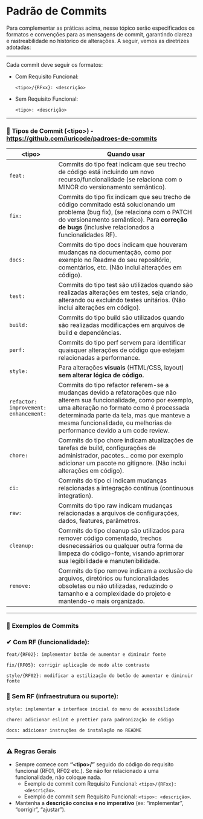 # Padrão de Commits

Para complementar as práticas acima, nesse tópico serão especificados os formatos e convenções para as mensagens de commit, garantindo clareza e rastreabilidade no histórico de alterações. A seguir, vemos as diretrizes adotadas:

---

Cada commit deve seguir os formatos:

- Com Requisito Funcional:
    ```
    <tipo>/{RFxx}: <descrição> 
    ```

- Sem Requisito Funcional:
    ```
    <tipo>: <descrição> 
    ```

---

### 🧩 **Tipos de Commit (&lt;tipo&gt;) -** https://github.com/iuricode/padroes-de-commits

| &lt;tipo&gt; | Quando usar |
| --- | --- |
| `feat:` | Commits do tipo feat indicam que seu trecho de código está incluindo um novo recurso/funcionalidade (se relaciona com o MINOR do versionamento semântico). |
| `fix:` | Commits do tipo fix indicam que seu trecho de código commitado está solucionando um problema (bug fix), (se relaciona com o PATCH do versionamento semântico). Para **correção de bugs** (inclusive relacionados a funcionalidades RF). |
| `docs:` | Commits do tipo docs indicam que houveram mudanças na documentação, como por exemplo no Readme do seu repositório, comentários, etc. (Não inclui alterações em código). |
| `test:` | Commits do tipo test são utilizados quando são realizadas alterações em testes, seja criando, alterando ou excluindo testes unitários. (Não inclui alterações em código). |
| `build:` | Commits do tipo build são utilizados quando são realizadas modificações em arquivos de build e dependências. |
| `perf:` | Commits do tipo perf servem para identificar quaisquer alterações de código que estejam relacionadas a performance. |
| `style:` | Para alterações **visuais** (HTML/CSS, layout) **sem alterar lógica de código.** |
| `refactor:` `improvement:` `enhancement:` | Commits do tipo refactor referem-se a mudanças devido a refatorações que não alterem sua funcionalidade, como por exemplo, uma alteração no formato como é processada determinada parte da tela, mas que manteve a mesma funcionalidade, ou melhorias de performance devido a um code review. |
| `chore:` | Commits do tipo chore indicam atualizações de tarefas de build, configurações de administrador, pacotes... como por exemplo adicionar um pacote no gitignore. (Não inclui alterações em código). |
| `ci:` | Commits do tipo ci indicam mudanças relacionadas a integração contínua (continuous integration). |
| `raw:` | Commits do tipo raw indicam mudanças relacionadas a arquivos de configurações, dados, features, parâmetros. |
| `cleanup:` | Commits do tipo cleanup são utilizados para remover código comentado, trechos desnecessários ou qualquer outra forma de limpeza do código-fonte, visando aprimorar sua legibilidade e manutenibilidade. |
| `remove:` | Commits do tipo remove indicam a exclusão de arquivos, diretórios ou funcionalidades obsoletas ou não utilizadas, reduzindo o tamanho e a complexidade do projeto e mantendo-o mais organizado. |

---

### 📝 **Exemplos de Commits**

### ✔ Com RF (funcionalidade):

```
feat/{RF02}: implementar botão de aumentar e diminuir fonte
```

```
fix/{RF05}: corrigir aplicação do modo alto contraste
```

```
style/{RF02}: modificar a estilização do botão de aumentar e diminuir fonte
```

### 🚫 Sem RF (infraestrutura ou suporte):

```
style: implementar a interface inicial do menu de acessibilidade
```

```
chore: adicionar eslint e prettier para padronização de código
```

```
docs: adicionar instruções de instalação no README
```

---

### ⚠️ **Regras Gerais**

- Sempre comece com **“&lt;tipo&gt;/”** seguido do código do requisito funcional (RF01, RF02 etc.). Se não for relacionado a uma funcionalidade, não coloque nada.
  - Exemplo de commit com Requisito Funcional: `<tipo>/{RFxx}: <descrição>`.
  - Exemplo de commit sem Requisito Funcional: `<tipo>: <descrição>`.
- Mantenha a **descrição concisa e no imperativo** (ex: “implementar”, “corrigir”, “ajustar”).
  